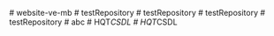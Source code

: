 
#   w e b s i t e - v e - m b  
 #   t e s t R e p o s i t o r y  
 #   t e s t R e p o s i t o r y  
 #   t e s t R e p o s i t o r y  
 #   t e s t R e p o s i t o r y  
 #   a b c  
 #   H Q T _ C S D L  
 #   H Q T _ C S D L  
 